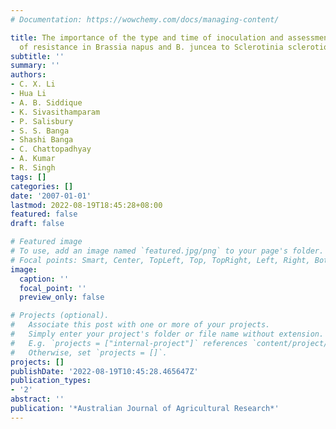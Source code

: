```yaml
---
# Documentation: https://wowchemy.com/docs/managing-content/

title: The importance of the type and time of inoculation and assessment in the determination
  of resistance in Brassia napus and B. juncea to Sclerotinia sclerotiorum
subtitle: ''
summary: ''
authors:
- C. X. Li
- Hua Li
- A. B. Siddique
- K. Sivasithamparam
- P. Salisbury
- S. S. Banga
- Shashi Banga
- C. Chattopadhyay
- A. Kumar
- R. Singh
tags: []
categories: []
date: '2007-01-01'
lastmod: 2022-08-19T18:45:28+08:00
featured: false
draft: false

# Featured image
# To use, add an image named `featured.jpg/png` to your page's folder.
# Focal points: Smart, Center, TopLeft, Top, TopRight, Left, Right, BottomLeft, Bottom, BottomRight.
image:
  caption: ''
  focal_point: ''
  preview_only: false

# Projects (optional).
#   Associate this post with one or more of your projects.
#   Simply enter your project's folder or file name without extension.
#   E.g. `projects = ["internal-project"]` references `content/project/deep-learning/index.md`.
#   Otherwise, set `projects = []`.
projects: []
publishDate: '2022-08-19T10:45:28.465647Z'
publication_types:
- '2'
abstract: ''
publication: '*Australian Journal of Agricultural Research*'
---
```

